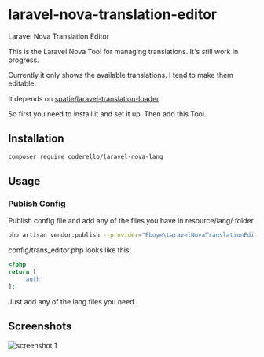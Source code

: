 # laravel-nova-translation-editor
Laravel Nova Translation Editor

This is the Laravel Nova Tool for managing translations. It's still work in progress.

Currently it only shows the available translations. I tend to make them editable.

It depends on [spatie/laravel-translation-loader](https://github.com/spatie/laravel-translation-loader)

So first you need to install it and set it up. Then add this Tool.

## Installation

```bash
composer require coderello/laravel-nova-lang
```

## Usage
### Publish Config
Publish config file and add any of the files you have in resource/lang/ folder
```bash
php artisan vendor:publish --provider="Eboye\LaravelNovaTranslationEditor\ToolServiceProvider"
```
config/trans_editor.php looks like this:

```php
<?php
return [
    'auth'
];
```

Just add any of the lang files you need.

## Screenshots

![screenshot 1](https://raw.githubusercontent.com/eboye/laravel-nova-translation-editor/master/docs/screenshot_1.png)
